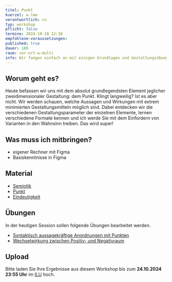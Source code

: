```yaml
---
titel: Punkt
kuerzel: w-lmw
verantwortlich: cn
typ: workshop
pflicht: false
termine: 2024-10-18 12:30
empfohlene-voraussetzungen:
published: true
dauer: 180
raum: vor-ort-w-multi
info: Wir fangen einfach an mit einigen Grundlagen und Gestaltungsübungen rund um den Punkt.
---
```


## Worum geht es?

Heute befassen wir uns mit dem absolut grundlegendsten Element jeglicher zweidimensionaler Gestaltung: dem Punkt. Klingt langweilig? Ist es aber nicht. Wir werden schauen, welche Aussagen und Wirkungen mit extrem minimierten Gestaltungsmitteln möglich sind. Dabei entdecken wir die verschiedenen Gestaltungsparameter der einzelnen Elemente, lernen verschiedene Formate kennen und ich werde Sie mit dem Einfordern von Varianten in den Wahnsinn treiben. Das wird super!

## Was muss ich mitbringen?

-   eigener Rechner mit Figma
-   Basiskenntnisse in Figma

## Material

-   [Semiotik](https://cnoss.github.io/slides/presentations/screendesign/semiotik/)
-   [Punkt](https://cnoss.github.io/slides/presentations/screendesign/punkt/)
-   [Eindeutigkeit](https://cnoss.github.io/slides/presentations/screendesign/eindeutigkeit/)


## Übungen

In der heutigen Session sollen folgende Übungen bearbeitet werden.

-   [Syntaktisch aussagekräftige Anordnungen mit Punkten](https://th-koeln.github.io/mi-bachelor-screendesign/assignments/basics-anordnungen-mit-punkten/)
-   [Wechselwirkung zwischen Positiv- und Negativraum](https://th-koeln.github.io/mi-bachelor-screendesign/assignments/basics-punkt-positiv-negativ/)


## Upload

Bitte laden Sie Ihre Ergebnisse aus diesem Workshop bis zum **24.10.2024 23:55 Uhr** im [ILU](https://ilu.th-koeln.de/ilias.php?baseClass=ilrepositorygui&ref_id=431172) hoch.



<!-- ## Mitschnitte

Die Mitschnitte der Session liegen im [Ilias](https://ilias.th-koeln.de/goto.php?target=fold_2049885&client_id=ILIAS_FH_Koeln). -->


<!--
## Sie haben keinen Rechner?
Kein Problem, denn wir haben welche. Allerdings nur Macs. Uuuuuhh. Wenn Sie einen brauchen, bitte rechtzeitig an Volker Schaefer wenden. Unsere Rechner können nur für die Workshops und Trainings ausgeliehen werden. Im MI Pool stehen aber immer Rechner für Sie bereit.
-->
